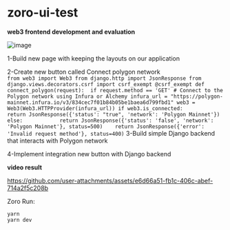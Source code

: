 # zoro-ui-test

**web3 frontend development and evaluation**


![image](https://github.com/user-attachments/assets/38a6a653-72e9-4bf3-926f-570941126c78)


1-Build new page with keeping the layouts on our application

2-Create new button called Connect polygon network\
`from web3 import Web3 from django.http import JsonResponse from django.views.decorators.csrf import csrf_exempt @csrf_exempt def connect_polygon(request):  if request.method == 'GET' # Connect to the Polygon network using Infura or Alchemy infura_url = "https://polygon-mainnet.infura.io/v3/834cec7f01b84b05be1baea6d799fbd1" web3 = Web3(Web3.HTTPProvider(infura_url)) if web3.is_connected:            return JsonResponse({'status': "true", 'network': 'Polygon Mainnet'})        else:            return JsonResponse({'status': 'false', 'network': 'Polygon Mainnet'}, status=500)    return JsonResponse({'error': 'Invalid request method'}, status=400)`
3-Build simple Django backend that interacts with Polygon network

4-Implement integration new button with Django backend

**video   result** 


https://github.com/user-attachments/assets/e6d66a51-fb1c-406c-abef-714a2f5c208b



Zoro Run:

    yarn
    yarn dev
